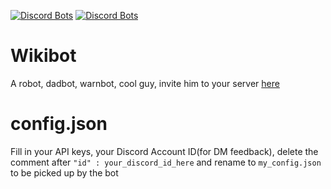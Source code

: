 [![Discord Bots](https://top.gg/api/widget/status/720738328714018816.svg)](https://top.gg/bot/720738328714018816) [![Discord Bots](https://top.gg/api/widget/servers/720738328714018816.svg)](https://top.gg/bot/720738328714018816)

# Wikibot
A robot, dadbot, warnbot, cool guy, invite him to your server [here](https://discord.com/oauth2/authorize?client_id=720738328714018816&permissions=379968&scope=bot "Invite WikiBot")

# config.json
Fill in your API keys, your Discord Account ID(for DM feedback), delete the comment after `"id" : your_discord_id_here` and rename to `my_config.json` to be picked up by the bot
